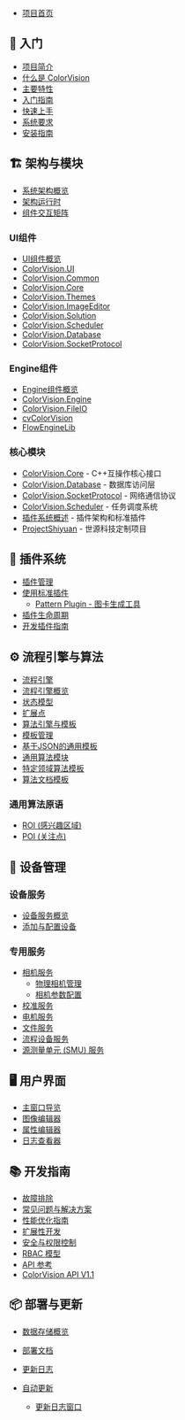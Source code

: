 <!-- _sidebar.md -->

- [项目首页](/)

## 🚀 入门

- [项目简介](introduction/简介)
- [什么是 ColorVision](introduction/what-is-colorvision/什么是_ColorVision_)
- [主要特性](introduction/key-features/主要特性)
- [入门指南](getting-started/入门指南)
- [快速上手](getting-started/quick-start/快速上手)
- [系统要求](getting-started/prerequisites/系统要求)
- [安装指南](getting-started/installation/安装_ColorVision)

## 🏗️ 架构与模块

- [系统架构概览](introduction/system-architecture/系统架构概览)
- [架构运行时](architecture/architecture-runtime)
- [组件交互矩阵](architecture/component-interactions)

### UI组件

- [UI组件概览](ui-components/UI组件概览)
- [ColorVision.UI](ui-components/ColorVision.UI)
- [ColorVision.Common](ui-components/ColorVision.Common)
- [ColorVision.Core](ui-components/ColorVision.Core)
- [ColorVision.Themes](ui-components/ColorVision.Themes)
- [ColorVision.ImageEditor](ui-components/ColorVision.ImageEditor)
- [ColorVision.Solution](ui-components/ColorVision.Solution)
- [ColorVision.Scheduler](ui-components/ColorVision.Scheduler)
- [ColorVision.Database](ui-components/ColorVision.Database)
- [ColorVision.SocketProtocol](ui-components/ColorVision.SocketProtocol)

### Engine组件

- [Engine组件概览](engine-components/Engine组件概览)
- [ColorVision.Engine](engine-components/ColorVision.Engine)
- [ColorVision.FileIO](engine-components/ColorVision.FileIO)
- [cvColorVision](engine-components/cvColorVision)
- [FlowEngineLib](../Engine/FlowEngineLib/README)

### 核心模块

- [ColorVision.Core](../UI/ColorVision.Core/README) - C++互操作核心接口
- [ColorVision.Database](../UI/ColorVision.Database/README) - 数据库访问层
- [ColorVision.SocketProtocol](../UI/ColorVision.SocketProtocol/README) - 网络通信协议
- [ColorVision.Scheduler](../UI/ColorVision.Scheduler/README) - 任务调度系统
- [插件系统概述](../Plugins/README) - 插件架构和标准插件
- [ProjectShiyuan](../Projects/ProjectShiyuan/README) - 世源科技定制项目

## 🔌 插件系统

- [插件管理](plugins/plugin-management/插件管理)
- [使用标准插件](plugins/using-standard-plugins/使用标准插件)
  - [Pattern Plugin - 图卡生成工具](plugins/using-standard-plugins/pattern)
- [插件生命周期](plugins/plugin-lifecycle)
- [开发插件指南](plugins/developing-a-plugin)

## ⚙️ 流程引擎与算法

- [流程引擎](algorithm-engine-templates/flow-engine/流程引擎)
- [流程引擎概览](flow-engine/flow-engine-overview)
- [状态模型](flow-engine/state-model)
- [扩展点](flow-engine/extensibility-points)
- [算法引擎与模板](algorithm-engine-templates/算法引擎与模板)
- [模板管理](algorithm-engine-templates/template-management/模板管理)
- [基于JSON的通用模板](algorithm-engine-templates/json-based-templates/基于JSON的通用模板)
- [通用算法模块](algorithm-engine-templates/common-algorithm-primitives/通用算法模块)
- [特定领域算法模板](algorithm-engine-templates/specialized-algorithms/特定领域算法模板)
- [算法文档模板](algorithms/_template)

### 通用算法原语

- [ROI (感兴趣区域)](common-algorithm-primitives/roi-region-of-interest/ROI_\(感兴趣区域\))
- [POI (关注点)](common-algorithm-primitives/poi-point-of-interest/POI_\(关注点\))

## 📱 设备管理

### 设备服务

- [设备服务概览](device-management/device-services-overview/设备服务概览)
- [添加与配置设备](device-management/adding-configuring-devices/添加与配置设备)

### 专用服务

- [相机服务](device-management/camera-service/相机服务)
  - [物理相机管理](camera-service/physical-camera-management/物理相机管理)
  - [相机参数配置](camera-service/camera-configuration/相机参数配置)
- [校准服务](device-management/calibration-service/校准服务)
- [电机服务](device-management/motor-service/电机服务)
- [文件服务](device-management/file-server-service/文件服务)
- [流程设备服务](device-management/flow-device-service/流程设备服务)
- [源测量单元 (SMU) 服务](device-management/source-measure-unit-smu-service/源测量单元_\(SMU\)_服务)

## 🖥️ 用户界面

- [主窗口导览](user-interface-guide/main-window/主窗口导览)
- [图像编辑器](user-interface-guide/image-editor/图像编辑器)
- [属性编辑器](user-interface-guide/property-editor/属性编辑器)
- [日志查看器](user-interface-guide/log-viewer/日志查看器)

## 📚 开发指南

- [故障排除](troubleshooting/故障排除)
- [常见问题与解决方案](troubleshooting/common-issues/常见问题与解决方案)
- [性能优化指南](performance/)
- [扩展性开发](extensibility/)
- [安全与权限控制](security/)
- [RBAC 模型](rbac/rbac-model)
- [API 参考](developer-guide/api-reference/API_参考)
- [ColorVision API V1.1](ColorVision%20API%20V1.1)

## 📦 部署与更新

- [数据存储概览](data-storage/)
- [部署文档](deployment/)
- [更新日志](changelog/)

- [自动更新](update/)
  - [更新日志窗口](update/changelog-window)